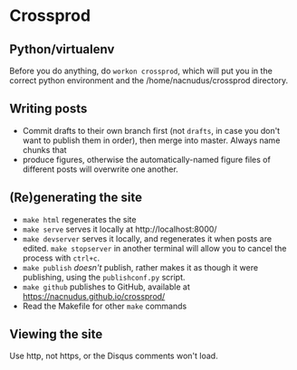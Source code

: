 # Crossprod

## Python/virtualenv

Before you do anything, do `workon crossprod`, which will put you in the correct
python environment and the /home/nacnudus/crossprod directory.

## Writing posts

* Commit drafts to their own branch first (not `drafts`, in case you don't want
  to publish them in order), then merge into master.  Always name chunks that
* produce figures, otherwise the automatically-named
  figure files of different posts will overwrite one another.

## (Re)generating the site

* `make html` regenerates the site
* `make serve` serves it locally at http://localhost:8000/
* `make devserver` serves it locally, and regenerates it when posts are edited.
  `make stopserver` in another terminal will allow you to cancel the process
  with `ctrl+c`.
* `make publish` *doesn't* publish, rather makes it as though it were
  publishing, using the `publishconf.py` script.
* `make github` publishes to GitHub, available at https://nacnudus.github.io/crossprod/
* Read the Makefile for other `make` commands

## Viewing the site

Use http, not https, or the Disqus comments won't load.
